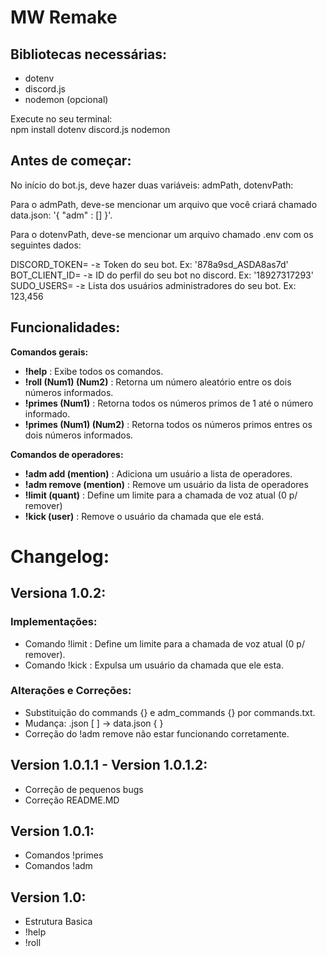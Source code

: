 # MW Remake

## Bibliotecas necessárias:

+ dotenv
+ discord.js
+ nodemon (opcional)

Execute no seu terminal:  
npm install dotenv discord.js nodemon

## Antes de começar:

No início do bot.js, deve hazer duas variáveis: admPath, dotenvPath:

Para o admPath, deve-se mencionar um arquivo que você criará chamado data.json: '{ "adm" : [] }'.  

Para o dotenvPath, deve-se mencionar um arquivo chamado .env com os seguintes dados:

DISCORD_TOKEN= -≥ Token do seu bot. Ex: '878a9sd_ASDA8as7d'  
BOT_CLIENT_ID= -≥ ID do perfil do seu bot no discord. Ex: '18927317293'  
SUDO_USERS= -≥ Lista dos usuários administradores do seu bot. Ex: 123,456

## Funcionalidades:

**Comandos gerais:**

+ **!help** : Exibe todos os comandos.
+ **!roll (Num1) (Num2)** : Retorna um número aleatório entre os dois números informados.
+ **!primes (Num1)** : Retorna todos os números primos de 1 até o número informado.
+ **!primes (Num1) (Num2)** : Retorna todos os números primos entres os dois números informados.

**Comandos de operadores:**

+ **!adm add (mention)** : Adiciona um usuário a lista de operadores.
+ **!adm remove (mention)** : Remove um usuário da lista de operadores
+ **!limit (quant)** : Define um limite para a chamada de voz atual (0 p/ remover)
+ **!kick (user)** : Remove o usuário da chamada que ele está.


# Changelog:

## Versiona 1.0.2:

### Implementações:

+ Comando !limit : Define um limite para a chamada de voz atual (0 p/ remover).
+ Comando !kick : Expulsa um usuário da chamada que ele esta.


### Alterações e Correções:

+ Substituição do commands {} e adm_commands {} por commands.txt.
+ Mudança: .json [ ] -> data.json { }
+ Correção do !adm remove não estar funcionando corretamente.


## Version 1.0.1.1 - Version 1.0.1.2:

+ Correção de pequenos bugs
+ Correção README.MD

## Version 1.0.1:

+ Comandos !primes
+ Comandos !adm

## Version 1.0:

+ Estrutura Basica
+ !help
+ !roll



